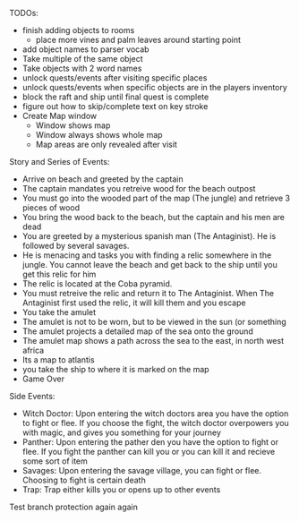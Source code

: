TODOs:
- finish adding objects to rooms
    - place more vines and palm leaves around starting point
- add object names to parser vocab
- Take multiple of the same object
- Take objects with 2 word names
- unlock quests/events after visiting specific places
- unlock quests/events when specific objects are in the players inventory
- block the raft and ship until final quest is complete
- figure out how to skip/complete text on key stroke
- Create Map window
    - Window shows map
    - Window always shows whole map
    - Map areas are only revealed after visit

Story and Series of Events:

- Arrive on beach and greeted by the captain
- The captain mandates you retreive wood for the beach outpost
- You must go into the wooded part of the map (The jungle) and retrieve 3 pieces of wood
- You bring the wood back to the beach, but the captain and his men are dead
- You are greeted by a mysterious spanish man (The Antaginist). He is followed by several savages.
- He is menacing and tasks you with finding a relic somewhere in the jungle. You cannot leave the beach and get back to the ship until you get this relic for him
- The relic is located at the Coba pyramid.
-  You must retreive the relic and return it to The Antaginist. When The Antaginist first used the relic, it will kill them and you escape
- You take the amulet
- The amulet is not to be worn, but to be viewed in the sun (or something
- The amulet projects a detailed map of the sea onto the ground
- The amulet map shows a path across the sea to the east, in north west africa
- Its a map to atlantis
- you take the ship to where it is marked on the map
- Game Over

Side Events:
- Witch Doctor: Upon entering the witch doctors area you have the option to fight or flee. If you choose the fight, the witch doctor overpowers you with magic, and gives you something for your journey
- Panther: Upon entering the pather den you have the option to fight or flee. If you fight the panther can kill you or you can kill it and recieve some sort of item
- Savages: Upon entering the savage village, you can fight or flee. Choosing to fight is certain death
- Trap: Trap either kills you or opens up to other events

Test branch protection again again